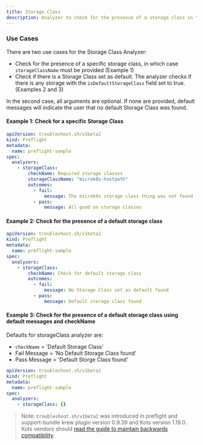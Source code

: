 ```yaml
---
title: Storage Class
description: Analyzer to check for the presence of a storage class in the cluster
---
```


### Use Cases

There are two use cases for the Storage Class Analyzer:

- Check for the presence of a specific storage class, in which case ```storageClassName``` must be provided (Example 1)
- Check if there is a Storage Class set as default. The analyzer checks if there is any storage with the ```isDefaultStorageClass``` field set to true. (Examples 2 and 3)

In the second case, all arguments are optional. If none are provided, default messages will indicate the user that no default Storage Class was found.

#### Example 1: Check for a specific Storage Class

```yaml
apiVersion: troubleshoot.sh/v1beta2
kind: Preflight
metadata:
  name: preflight-sample
spec:
  analyzers:
    - storageClass:
        checkName: Required storage classes
        storageClassName: "microk8s-hostpath"
        outcomes:
          - fail:
              message: The microk8s storage class thing was not found
          - pass:
              message: All good on storage classes
```

#### Example 2: Check for the presence of a default storage class

```yaml
apiVersion: troubleshoot.sh/v1beta2
kind: Preflight
metadata:
  name: preflight-sample
spec:
  analyzers:
    - storageClass:
        checkName: Check for default storage class
        outcomes:
          - fail:
              message: No Storage Class set as default found
          - pass:
              message: Default storage class found
```
#### Example 3: Check for the presence of a default storage class using default messages and checkName

Defaults for storageClass analyzer are:
  - ```checkName``` = 'Default Storage Class'
  - Fail Message = 'No Default Storage Class found'
  - Pass Message = 'Default Storge Class found'

```yaml
apiVersion: troubleshoot.sh/v1beta2
kind: Preflight
metadata:
  name: preflight-sample
spec:
  analyzers:
    - storageClass: {}
```

> Note: `troubleshoot.sh/v1beta2` was introduced in preflight and support-bundle krew plugin version 0.9.39 and Kots version 1.19.0. Kots vendors should [read the guide to maintain backwards compatibility](/v1beta2/).
